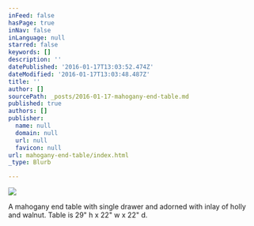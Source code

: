 ```yaml
---
inFeed: false
hasPage: true
inNav: false
inLanguage: null
starred: false
keywords: []
description: ''
datePublished: '2016-01-17T13:03:52.474Z'
dateModified: '2016-01-17T13:03:48.487Z'
title: ''
author: []
sourcePath: _posts/2016-01-17-mahogany-end-table.md
published: true
authors: []
publisher:
  name: null
  domain: null
  url: null
  favicon: null
url: mahogany-end-table/index.html
_type: Blurb

---
```

![](https://s3-us-west-2.amazonaws.com/the-grid-img/p/b5e487bb32f7c608842359a1bd1f76b3bd04fa4f.jpg)

A mahogany end table with single drawer and adorned with inlay of holly and walnut.  Table is 29" h x 22" w x 22" d.